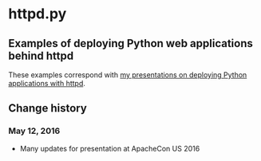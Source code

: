 # httpd.py
## Examples of deploying Python web applications behind httpd

These examples correspond with [my presentations on deploying Python applications with httpd](https://emptyhammock.com/projects/info/slides.html).

## Change history

### May 12, 2016

* Many updates for presentation at ApacheCon US 2016

